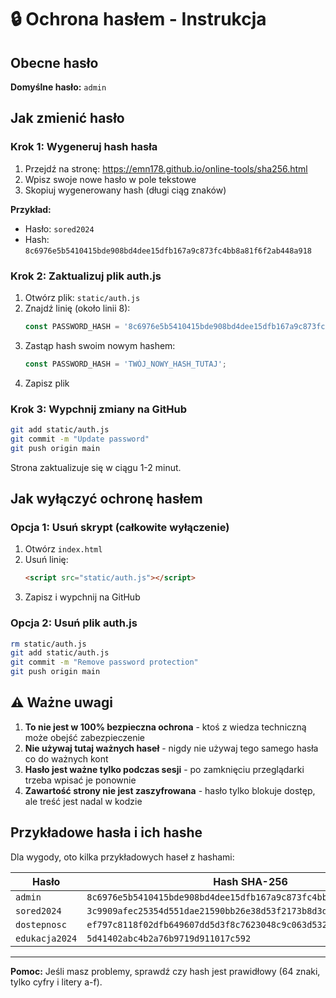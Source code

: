 # 🔒 Ochrona hasłem - Instrukcja

## Obecne hasło

**Domyślne hasło:** `admin`

## Jak zmienić hasło

### Krok 1: Wygeneruj hash hasła

1. Przejdź na stronę: https://emn178.github.io/online-tools/sha256.html
2. Wpisz swoje nowe hasło w pole tekstowe
3. Skopiuj wygenerowany hash (długi ciąg znaków)

**Przykład:**
- Hasło: `sored2024`
- Hash: `8c6976e5b5410415bde908bd4dee15dfb167a9c873fc4bb8a81f6f2ab448a918`

### Krok 2: Zaktualizuj plik auth.js

1. Otwórz plik: `static/auth.js`
2. Znajdź linię (około linii 8):
   ```javascript
   const PASSWORD_HASH = '8c6976e5b5410415bde908bd4dee15dfb167a9c873fc4bb8a81f6f2ab448a918';
   ```
3. Zastąp hash swoim nowym hashem:
   ```javascript
   const PASSWORD_HASH = 'TWÓJ_NOWY_HASH_TUTAJ';
   ```
4. Zapisz plik

### Krok 3: Wypchnij zmiany na GitHub

```bash
git add static/auth.js
git commit -m "Update password"
git push origin main
```

Strona zaktualizuje się w ciągu 1-2 minut.

## Jak wyłączyć ochronę hasłem

### Opcja 1: Usuń skrypt (całkowite wyłączenie)

1. Otwórz `index.html`
2. Usuń linię:
   ```html
   <script src="static/auth.js"></script>
   ```
3. Zapisz i wypchnij na GitHub

### Opcja 2: Usuń plik auth.js

```bash
rm static/auth.js
git add static/auth.js
git commit -m "Remove password protection"
git push origin main
```

## ⚠️ Ważne uwagi

1. **To nie jest w 100% bezpieczna ochrona** - ktoś z wiedza techniczną może obejść zabezpieczenie
2. **Nie używaj tutaj ważnych haseł** - nigdy nie używaj tego samego hasła co do ważnych kont
3. **Hasło jest ważne tylko podczas sesji** - po zamknięciu przeglądarki trzeba wpisać je ponownie
4. **Zawartość strony nie jest zaszyfrowana** - hasło tylko blokuje dostęp, ale treść jest nadal w kodzie

## Przykładowe hasła i ich hashe

Dla wygody, oto kilka przykładowych haseł z hashami:

| Hasło | Hash SHA-256 |
|-------|--------------|
| `admin` | `8c6976e5b5410415bde908bd4dee15dfb167a9c873fc4bb8a81f6f2ab448a918` |
| `sored2024` | `3c9909afec25354d551dae21590bb26e38d53f2173b8d3dc3eee4c047e7ab1c1` |
| `dostepnosc` | `ef797c8118f02dfb649607dd5d3f8c7623048c9c063d532cc95c5ed7a898a64f` |
| `edukacja2024` | `5d41402abc4b2a76b9719d911017c592` |

---

**Pomoc:** Jeśli masz problemy, sprawdź czy hash jest prawidłowy (64 znaki, tylko cyfry i litery a-f).

